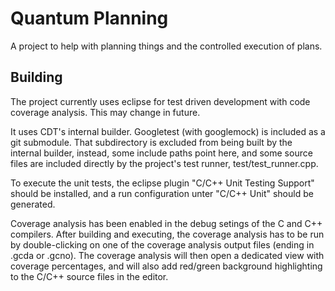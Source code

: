 # Quantum Planning

A project to help with planning things and the controlled execution of plans.

## Building

The project currently uses eclipse for test driven development
with code coverage analysis.  This may change in future.

It uses CDT's internal builder. Googletest (with googlemock) is included 
as a git submodule. That subdirectory is excluded from being built by the
internal builder, instead, some include paths point here, and some source
files are included directly by the project's test runner, 
test/test_runner.cpp.

To execute the unit tests, the eclipse plugin "C/C++ Unit Testing Support"
should be installed, and a run configuration unter "C/C++ Unit" should be
generated.

Coverage analysis has been enabled in the debug setings of the C and C++ 
compilers.  After building and executing, the coverage analysis has to
be run by double-clicking on one of the coverage analysis output files
(ending in .gcda or .gcno). The coverage analysis will then open a
dedicated view with coverage percentages, and will also add red/green
background highlighting to the C/C++ source files in the editor.
